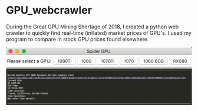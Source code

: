 # GPU_webcrawler
During the Great GPU Mining Shortage of 2018, I created a python web crawler to quickly find real-time (inflated) market prices of GPU's. I used my program to compare in stock GPU prices found elsewhere.

![alt text](img/GUI.png "gui")
![alt text](img/sample2.png "example")

